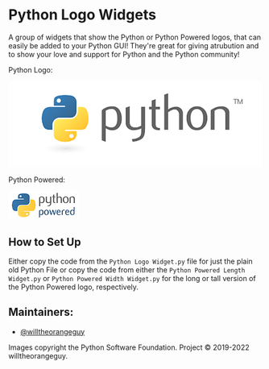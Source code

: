# Python Logo Widgets
A group of widgets that show the Python or Python Powered logos, that can easily be added to your Python GUI! They're great for giving atrubution and to show your love and support for Python and the Python community!

Python Logo:

![Python Logo](https://raw.githubusercontent.com/willtheorangeguy/Python-Logo-Widgets/master/pythonlogogif.gif)

Python Powered:

![Python Powered Logo](https://raw.githubusercontent.com/willtheorangeguy/Python-Logo-Widgets/master/pythonpoweredlengthgif.gif)

## How to Set Up
Either copy the code from the `Python Logo Widget.py` file for just the plain old Python File or copy the code from either the `Python Powered Length Widget.py` or `Python Powered Width Widget.py` for the long or tall version of the Python Powered logo, respectively. 

## Maintainers:
- [@willtheorangeguy](https://github.com/willtheorangeguy)

Images copyright the Python Software Foundation.
Project © 2019-2022 willtheorangeguy.
